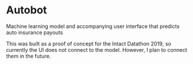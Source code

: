 # Autobot
Machine learning model and accompanying user interface that predicts auto insurance payouts

This was built as a proof of concept for the Intact Datathon 2019, so currently the UI does not connect to the model. However, I plan to connect them in the future.

